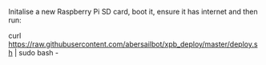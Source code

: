 Initalise a new Raspberry Pi SD card, boot it, ensure it has internet and then run:

curl https://raw.githubusercontent.com/abersailbot/xpb_deploy/master/deploy.sh | sudo bash -
